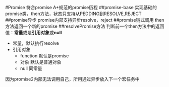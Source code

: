 #Promise
符合promise A+规范的promise历程
##promise-base
实现基础的promise类，then方法，状态只支持从PEDDING到RESOLVE,REJECT
##promise异步
promise内部支持异步resolve，reject
##promise链式调用
then方法返回一个新的promise
##resolvePromise方法
判断前一个then方法中的返回值：**常量**或是**引用对象**或**null**
- 常量，默认执行resolve
- 引用对象
    - function 默认是promise
    - 对象  默认是普通对象
    - null  同常量

因为promise2内部无法调用自己，所用通过异步放入下一个宏任务中
